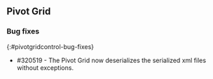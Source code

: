 ## Pivot Grid

### Bug fixes
{:#pivotgridcontrol-bug-fixes}
* \#320519 - The Pivot Grid now deserializes the serialized xml files without exceptions.


